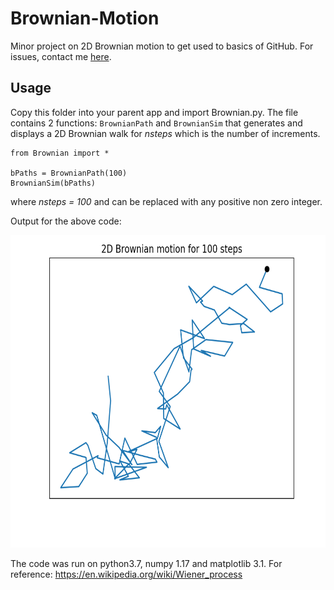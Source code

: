 # Brownian-Motion

Minor project on 2D Brownian motion to get used to basics of GitHub. For issues, contact me [here](mailto:divusree@gmail.com).

## Usage

Copy this folder into your parent app and import Brownian.py. The file contains 2 functions: `BrownianPath` and `BrownianSim` that generates and displays a 2D Brownian walk for *nsteps* which is the number of increments. 

```
from Brownian import *

bPaths = BrownianPath(100)
BrownianSim(bPaths)
```

where *nsteps = 100* and can be replaced with any positive non zero integer. 

Output for the above code:

<img src="Brownian2D.png"
     alt="Brownian2D"
     height='500'/>

The code was run on python3.7, numpy 1.17 and matplotlib 3.1.
For reference: https://en.wikipedia.org/wiki/Wiener_process
